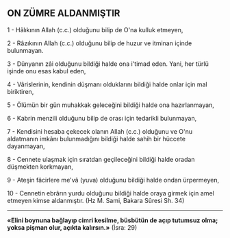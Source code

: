 ## ON ZÜMRE ALDANMIŞTIR

1 - Hâlıkının Allah (c.c.) olduğunu bilip de O'na kulluk etmeyen,

2 - Râzıkının Allah (c.c.) olduğunu bilip de huzur ve itminan içinde bulunmayan.

3 - Dünyanın zâi olduğunu bildiği halde ona i'timad eden. Yani, her türlü işinde onu esas kabul eden,

4 - Vârislerinin, kendinin düşmanı olduk­larını bildiği halde onlar için mal biriktiren,

5 - Ölümün bir gün muhakkak geleceğini bildiği halde ona hazırlanmayan,

6 - Kabrin menzili olduğunu bilip de orası için tedarikli bulunmayan,

7 - Kendisini hesaba çekecek olanın Al­lah (c.c.) olduğunu ve O'nu aldatmanın imkâ­nı bulunmadığını bildiği halde sahih bir hüccete dayanmayan,

8 - Cennete ulaşmak için sıratdan geçile­ceğini bildiği halde oradan düşmekten korkma­yan,

9  - Ateşin fâcirlere me'vâ (yuva) olduğu­nu bildiği halde ondan ürpermeyen,

10 - Cennetin ebrârın yurdu olduğunu bil­diği halde oraya girmek için amel etmeyen kimse aldanmıştır. (Hz M. Sami, Bakara Sûresi Sh. 34)

***

**«Elini boynuna bağlayıp cimri kesilme, büsbütün de açıp tutumsuz olma; yoksa pişman olur, açıkta kalırsın.»** (İsra: 29)
